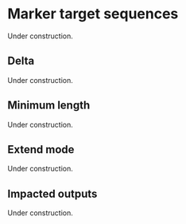 # Marker target sequences

Under construction.


## Delta

Under construction.


## Minimum length

Under construction.


## Extend mode

Under construction.


## Impacted outputs

Under construction.
